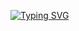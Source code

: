 <a href="https://git.io/typing-svg"><img src="https://readme-typing-svg.herokuapp.com?font=Fira+Code&size=30&pause=1000&color=0869DB&width=435&lines=%D0%92%D1%81%D1%91+%D0%B8%D0%BB%D0%B8+%D0%BD%D0%B8%D1%87%D0%B5%D0%B3%D0%BE" alt="Typing SVG" /></a>
